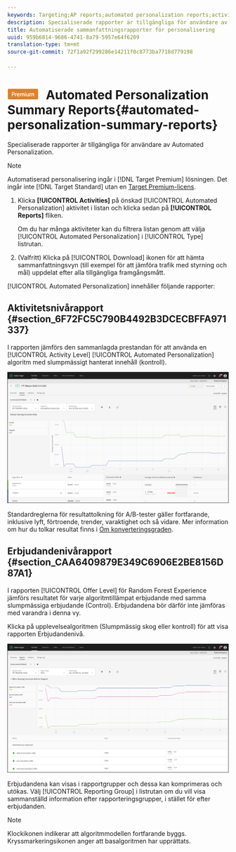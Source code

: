 ```yaml
---
keywords: Targeting;AP reports;automated personalization reports;activity level report;offer level report;offer detail report
description: Specialiserade rapporter är tillgängliga för användare av Automated Personalization.
title: Automatiserade sammanfattningsrapporter för personalisering
uuid: 959b6814-9686-4741-8a79-5957e64f6209
translation-type: tm+mt
source-git-commit: 72f1a92f299286e14211f0c8773ba7718d779198

---
```



# ![PREMIUM](/help/assets/premium.png) Automated Personalization Summary Reports{#automated-personalization-summary-reports}

Specialiserade rapporter är tillgängliga för användare av Automated Personalization.

>[!NOTE]
>
>Automatiserad personalisering ingår i [!DNL Target Premium] lösningen. Det ingår inte [!DNL Target Standard] utan en [Target Premium-licens](/help/c-intro/intro.md#premium).

1. Klicka **[!UICONTROL Activities]** på önskad [!UICONTROL Automated Personalization] aktivitet i listan och klicka sedan på **[!UICONTROL Reports]** fliken.

   Om du har många aktiviteter kan du filtrera listan genom att välja [!UICONTROL Automated Personalization] i [!UICONTROL Type] listrutan.

1. (Valfritt) Klicka på [!UICONTROL Download] ikonen för att hämta sammanfattningsvyn (till exempel för att jämföra trafik med styrning och mål) uppdelat efter alla tillgängliga framgångsmått.

[!UICONTROL Automated Personalization] innehåller följande rapporter:

## Aktivitetsnivårapport {#section_6F72FC5C790B4492B3DCECBFFA971337}

I rapporten jämförs den sammanlagda prestandan för att använda en [!UICONTROL Activity Level] [!UICONTROL Automated Personalization] algoritm med slumpmässigt hanterat innehåll (kontroll).

![Aktivitetsnivårapport](/help/c-reports/assets/box_plot_ap.png)

Standardreglerna för resultattolkning för A/B-tester gäller fortfarande, inklusive lyft, förtroende, trender, varaktighet och så vidare. Mer information om hur du tolkar resultat finns i [Om konverteringsgraden](../c-reports/conversion-rate.md#concept_2D9FEDE8F94A485DAC86D611BFBDC844).

## Erbjudandenivårapport {#section_CAA6409879E349C6906E2BE8156D87A1}

I rapporten [!UICONTROL Offer Level] för Random Forest Experience jämförs resultatet för varje algoritmtillämpat erbjudande med samma slumpmässiga erbjudande (Control). Erbjudandena bör därför inte jämföras med varandra i denna vy.

Klicka på upplevelsealgoritmen (Slumpmässig skog eller kontroll) för att visa rapporten Erbjudandenivå.

![](assets/ap_OfferLevelRpt.png)

Erbjudandena kan visas i rapportgrupper och dessa kan komprimeras och utökas. Välj [!UICONTROL Reporting Group] i listrutan om du vill visa sammanställd information efter rapporteringsgrupper, i stället för efter erbjudanden.

>[!NOTE]
>
>Klockikonen indikerar att algoritmmodellen fortfarande byggs. Kryssmarkeringsikonen anger att basalgoritmen har upprättats.
